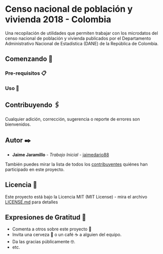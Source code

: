 # Censo nacional de población y vivienda 2018 - Colombia

Una recopilación de utilidades que permiten trabajar con los microdatos del censo nacional de población y vivienda publicados por el Departamento Administrativo Nacional de Estadística (DANE) de la República de Colombia.

## Comenzando 🚀

### Pre-requisitos 📋

### Uso 🔧

## Contribuyendo 🖇️

Cualquier adición, corrección, sugerencia o reporte de errores son bienvenidos.

## Autor ✒️

- **Jaime Jaramillo** - _Trabajo Inicial_ - [jaimedario88](https://github.com/jaimedario88)

También puedes mirar la lista de todos los [contribuyentes](https://github.com/your/project/contributors) quiénes han participado en este proyecto.

## Licencia 📄

Este proyecto está bajo la Licencia MIT (MIT License) - mira el archivo [LICENSE.md](LICENSE.md) para detalles

## Expresiones de Gratitud 🎁

- Comenta a otros sobre este proyecto 📢
- Invita una cerveza 🍺 o un café ☕ a alguien del equipo.
- Da las gracias públicamente 🤓.
- etc.
